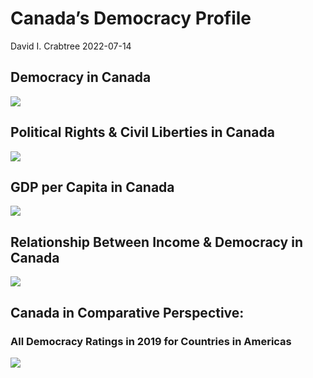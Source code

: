 Canada’s Democracy Profile
================
David I. Crabtree
2022-07-14

## Democracy in Canada

![](C:\Users\David\Desktop\PROGRA~1\FILESA~1\DEMOCR~1\reports\CANADA~1/figure-gfm/Demscore-1.png)<!-- -->

## Political Rights & Civil Liberties in Canada

![](C:\Users\David\Desktop\PROGRA~1\FILESA~1\DEMOCR~1\reports\CANADA~1/figure-gfm/Political%20Rights%20&%20Civil%20Libs-1.png)<!-- -->

## GDP per Capita in Canada

![](C:\Users\David\Desktop\PROGRA~1\FILESA~1\DEMOCR~1\reports\CANADA~1/figure-gfm/GDP%20per%20Capita-1.png)<!-- -->

## Relationship Between Income & Democracy in Canada

![](C:\Users\David\Desktop\PROGRA~1\FILESA~1\DEMOCR~1\reports\CANADA~1/figure-gfm/Income%20&%20Dem-1.png)<!-- -->

## Canada in Comparative Perspective:

### All Democracy Ratings in 2019 for Countries in Americas

![](C:\Users\David\Desktop\PROGRA~1\FILESA~1\DEMOCR~1\reports\CANADA~1/figure-gfm/Democracy%20in%20Comparative%20Perspective-1.png)<!-- -->
